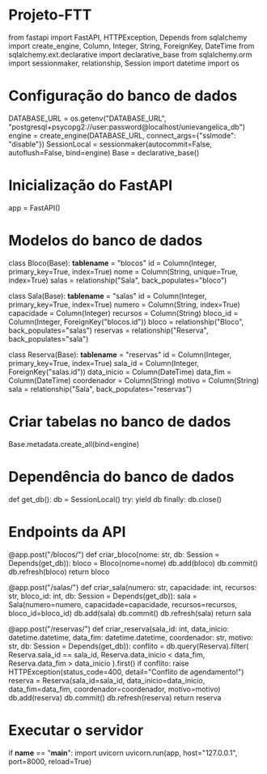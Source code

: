 # Projeto-FTT

from fastapi import FastAPI, HTTPException, Depends
from sqlalchemy import create_engine, Column, Integer, String, ForeignKey, DateTime
from sqlalchemy.ext.declarative import declarative_base
from sqlalchemy.orm import sessionmaker, relationship, Session
import datetime
import os

# Configuração do banco de dados
DATABASE_URL = os.getenv("DATABASE_URL", "postgresql+psycopg2://user:password@localhost/unievangelica_db")
engine = create_engine(DATABASE_URL, connect_args={"sslmode": "disable"})
SessionLocal = sessionmaker(autocommit=False, autoflush=False, bind=engine)
Base = declarative_base()

# Inicialização do FastAPI
app = FastAPI()

# Modelos do banco de dados
class Bloco(Base):
    __tablename__ = "blocos"
    id = Column(Integer, primary_key=True, index=True)
    nome = Column(String, unique=True, index=True)
    salas = relationship("Sala", back_populates="bloco")

class Sala(Base):
    __tablename__ = "salas"
    id = Column(Integer, primary_key=True, index=True)
    numero = Column(String, index=True)
    capacidade = Column(Integer)
    recursos = Column(String)
    bloco_id = Column(Integer, ForeignKey("blocos.id"))
    bloco = relationship("Bloco", back_populates="salas")
    reservas = relationship("Reserva", back_populates="sala")

class Reserva(Base):
    __tablename__ = "reservas"
    id = Column(Integer, primary_key=True, index=True)
    sala_id = Column(Integer, ForeignKey("salas.id"))
    data_inicio = Column(DateTime)
    data_fim = Column(DateTime)
    coordenador = Column(String)
    motivo = Column(String)
    sala = relationship("Sala", back_populates="reservas")

# Criar tabelas no banco de dados
Base.metadata.create_all(bind=engine)

# Dependência do banco de dados
def get_db():
    db = SessionLocal()
    try:
        yield db
    finally:
        db.close()

# Endpoints da API
@app.post("/blocos/")
def criar_bloco(nome: str, db: Session = Depends(get_db)):
    bloco = Bloco(nome=nome)
    db.add(bloco)
    db.commit()
    db.refresh(bloco)
    return bloco

@app.post("/salas/")
def criar_sala(numero: str, capacidade: int, recursos: str, bloco_id: int, db: Session = Depends(get_db)):
    sala = Sala(numero=numero, capacidade=capacidade, recursos=recursos, bloco_id=bloco_id)
    db.add(sala)
    db.commit()
    db.refresh(sala)
    return sala

@app.post("/reservas/")
def criar_reserva(sala_id: int, data_inicio: datetime.datetime, data_fim: datetime.datetime, coordenador: str, motivo: str, db: Session = Depends(get_db)):
    conflito = db.query(Reserva).filter(
        Reserva.sala_id == sala_id,
        Reserva.data_inicio < data_fim,
        Reserva.data_fim > data_inicio
    ).first()
    if conflito:
        raise HTTPException(status_code=400, detail="Conflito de agendamento!")
    reserva = Reserva(sala_id=sala_id, data_inicio=data_inicio, data_fim=data_fim, coordenador=coordenador, motivo=motivo)
    db.add(reserva)
    db.commit()
    db.refresh(reserva)
    return reserva

# Executar o servidor
if __name__ == "__main__":
    import uvicorn
    uvicorn.run(app, host="127.0.0.1", port=8000, reload=True)


